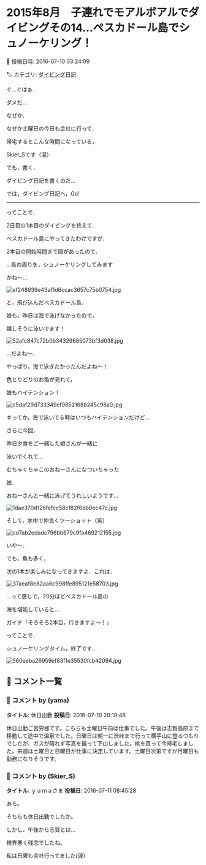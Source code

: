 # 2015年8月　子連れでモアルボアルでダイビングその14…ぺスカドール島でシュノーケリング！

📅 投稿日時: 2016-07-10 03:24:09

🏷️ カテゴリ: [ダイビング日記](ce3a7a8d424d112fce83ee85c81a0e344.md)

ぐ…ぐはぁ．


ダメだ…


なぜか．


なぜか土曜日の今日も会社に行って．


帰宅するとこんな時間になっている，


Skier_Sです（涙）





でも，書く．


ダイビング日記を書くのだ…





では，ダイビング日記へ，Go!





---


ってことで．





2日目の1本目のダイビングを終えて．


ぺスカドール島にやってきたわけですが．


2本目の開始時間まで間があったので．


…島の周りを，シュノーケリングしてみます


かね～…




![ef248939e43af1d6ccac3657c75b0754.jpg](images/ef248939e43af1d6ccac3657c75b0754.jpg)




と，飛び込んだぺスカドール島．





娘も，昨日は海で泳げなかったので，


嬉しそうに泳いでます！




![52afc847c72b0b34329685073bf3d038.jpg](images/52afc847c72b0b34329685073bf3d038.jpg)




…だよね～．


やっぱり，海で泳ぎたかったんだよね～！





色とりどりのお魚が見れて，


娘もハイテンション！




![c5daf29d733349cf9852168b245c98a0.jpg](images/c5daf29d733349cf9852168b245c98a0.jpg)




＃ってか，海で泳いでる時はいつもハイテンションだけど…





さらに今回．


昨日夕食をご一緒した娘さんが一緒に


泳いでくれて…


むちゃくちゃこのおねーさんになついちゃった


娘．


おねーさんと一緒に泳げてうれしいようです…




![1dae370d126fefcc58c182f6db0ec47c.jpg](images/1dae370d126fefcc58c182f6db0ec47c.jpg)







そして，水中で仲良くツーショット（笑）




![cd7ab2edadc796bb679c9fa469212155.jpg](images/cd7ab2edadc796bb679c9fa469212155.jpg)







いや～．


でも，魚も多く，


次の1本が楽しみになってきますよ．これは．




![37aeaf8e82aa6c998ffe895121e58703.jpg](images/37aeaf8e82aa6c998ffe895121e58703.jpg)




…って感じで，20分ほどぺスカドール島の


海を堪能していると…





ガイド「そろそろ2本目，行きますよ～！」





ってことで．


シュノーケリングタイム，終了です…




![560eeba26959ef83f1e35530fcb42094.jpg](images/560eeba26959ef83f1e35530fcb42094.jpg)

## 💬 コメント一覧

### 💬 コメント by (yama)
**タイトル**: 休日出勤
**投稿日**: 2016-07-10 20:19:48

休日出勤ご苦労様です。こちらも土曜日午前は仕事でした。午後は志賀高原まで移動して途中で温泉でした。日曜日は朝一に渋峠まで行って横手山に登るつもりでしたが、ガスが晴れず写真を撮って下山しました。桃を買って今帰宅しました。来週は土曜日と日曜日が仕事に決定しています。土曜日次第ですが月曜日も勤務になりそうです。

### 💬 コメント by (Skier_S)
**タイトル**: ｙａｍａさま
**投稿日**: 2016-07-11 08:45:28

あら。

そちらも休日出勤でしたか。

しかし、午後から志賀とは…

視界悪く残念でしたね。

私は日曜も会社行ってました(涙）

